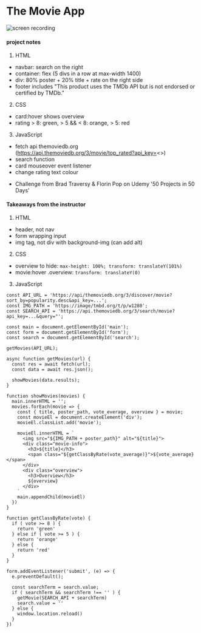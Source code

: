 # The Movie App

![screen recording](https://media.giphy.com/media/iSpSS04OXxAxlnf5W8/giphy.gif)

#### project notes

1. HTML

- navbar: search on the right
- container: flex (5 divs in a row at max-width 1400)
- div: 80% poster + 20% title + rate on the right side
- footer includes "This product uses the TMDb API but is not endorsed or certified by TMDb."

2. CSS

- card:hover shows overview
- rating > 8: green, > 5 && < 8: orange, > 5: red

3. JavaScript

- fetch api themoviedb.org (https://api.themoviedb.org/3/movie/top_rated?api_key=<<apikey>>)
- search function
- card mouseover event listener
- change rating text colour

* Challenge from Brad Traversy & Florin Pop on Udemy '50 Projects in 50 Days'

#### Takeaways from the instructor

1. HTML

- header, not nav
- form wrapping input
- img tag, not div with background-img (can add alt)

2. CSS

- overview to hide: `max-height: 100%; transform: translateY(101%)`
- movie:hover .overview: `transform: translateY(0)`

3. JavaScript

```
const API_URL = 'https://api/themoviedb.org/3/discover/movie?sort_by=popularity.desc&api_key=...';
const IMG_PATH = 'https://image/tmbd.org/t/p/w1280';
const SEARCH_API = 'https://api.themoviedb.org/3/search/movie?api_key=...&query="';

const main = document.getElementById('main');
const form = document.getElementById('form');
const search = document.getElementById('search');

getMovies(API_URL);

async function getMovies(url) {
  const res = await fetch(url);
  const data = await res.json();

  showMovies(data.results);
}

function showMovies(movies) {
  main.innerHTML = '';
  movies.forEach(movie => {
    const { title, poster_path, vote_everage, overview } = movie;
    const movieEl = document.createElement('div');
    movieEl.classList.add('movie');

    movieEl.innerHTML = `
      <img src="${IMG_PATH + poster_path}" alt="${title}">
      <div class="movie-info">
        <h3>${title}</h3>
        <span class="${getClassByRate(vote_average)}">${vote_average}</span>
      </div>
      <div class="overview">
        <h3>Overview</h3>
        ${overview}
      </div>
    `
    main.appendChild(movieEl)
  })
}

function getClassByRate(vote) {
  if ( vote >= 8 ) {
    return 'green'
  } else if ( vote >= 5 ) {
    return 'orange'
  } else {
    return 'red'
  }
}

form.addEventListener('submit', (e) => {
  e.preventDefault();

  const searchTerm = search.value;
  if ( searchTerm && searchTerm !== '' ) {
    getMovie(SEARCH_API + searchTerm)
    search.value = ''
  } else {
    window.location.reload()
  }
})
```
